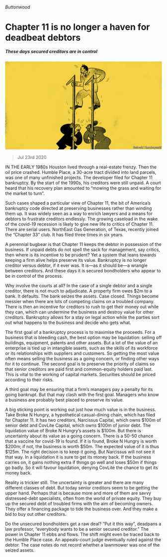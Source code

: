 ###### Buttonwood

# Chapter 11 is no longer a haven for deadbeat debtors 

##### These days secured creditors are in control 

![image](images/20200725_FND001_0.jpg) 

> Jul 23rd 2020 

IN THE EARLY 1980s Houston lived through a real-estate frenzy. Then the oil price crashed. Humble Place, a 30-acre tract divided into land parcels, was one of many unfinished projects. The developer filed for Chapter 11 bankruptcy. By the start of the 1990s, his creditors were still unpaid. A court heard that his recovery plan amounted to “mowing the grass and waiting for the market to turn”.

Such cases shaped a particular view of Chapter 11, the bit of America’s bankruptcy code directed at preserving businesses rather than winding them up. It was widely seen as a way to enrich lawyers and a means for debtors to frustrate creditors endlessly. The growing caseload in the wake of the covid-19 recession is likely to give new life to critics of Chapter 11. There are serial users. NorthEast Gas Generation, of Texas, recently joined the “Chapter 33” club. It has filed three times in six years.


A perennial bugbear is that Chapter 11 keeps the debtor in possession of the business. If unpaid debts do not spell the sack for management, say critics, then where is its incentive to be prudent? Yet a system that leans towards keeping a firm alive helps preserve its value. Bankruptcy is no longer creditor versus debtor, if it ever was. It is—as it should be—a wrangle between creditors. And these days it is secured bondholders who appear to be in control of the process.

Why involve the courts at all? In the case of a single debtor and a single creditor, there is not much to adjudicate. A property firm owes $2m to a bank. It defaults. The bank seizes the assets. Case closed. Things become messier when there are lots of competing claims on a troubled company. There is then an incentive for creditors to rush to get their money out while they can, which can undermine the business and destroy value for other creditors. Bankruptcy allows for a stay on legal action while the parties sort out what happens to the business and decide who gets what.

The first goal of a bankruptcy process is to maximise the proceeds. For a business that is bleeding cash, the best option may be liquidation: selling off buildings, equipment, patents and other assets. But a lot of the value of an enterprise is tied up in intangible assets, such as the skills of its workforce or its relationships with suppliers and customers. So getting the most value often means selling the business as a going concern, or finding other ways for it to continue. The second goal is to preserve the priority of claims so that senior creditors are paid first and common-equity holders paid last. This is vital to the working of capital markets. Securities should be priced according to their risks.

A third goal may be ensuring that a firm’s managers pay a penalty for its going bankrupt. But that may clash with the first goal. Managers who know a business are probably best placed to preserve its value.

A big sticking point is working out just how much value is in the business. Take Broke N Hungry, a hypothetical casual-dining chain, which has filed for Chapter 11. It has two creditors, Narcissus Capital, which owns $100m of senior debt and CovLite Capital, which owns $100m of junior debt. The liquidation value of Broke N Hungry’s assets is $100m. But there is uncertainty about its value as a going concern. There is a 50-50 chance that a vaccine for covid-19 is found. If it is found, Broke N Hungry is worth $200m; if not, the business is worth $50m. The expected value of it is thus $125m. The right decision is to keep it going. But Narcissus will not see it that way. In a liquidation it is sure to get its money back. If the business carries on, it gains nothing extra if things go well and loses $50m if things go badly. So it will favour liquidation, denying CovLite the chance to get its money back.

Reality is trickier still. The uncertainty is greater and there are many different classes of debt. But today senior creditors seem to be getting the upper hand. Perhaps that is because more and more of them are savvy distressed-debt specialists, often from the world of private equity. They buy up the secured debt of troubled firms with the aim of becoming owners. They offer a financing package to tide the business over. And they make a bid to buy out other creditors.

Do the unsecured bondholders get a raw deal? “Put it this way”, deadpans a law professor, “everybody wants to be a senior secured creditor.” The power in Chapter 11 ebbs and flows. The shift might even be traced back to the Humble Place case. An appeals-court judge eventually ruled against the debtor. The case notes do not record whether a lawnmower was one of the seized assets.

